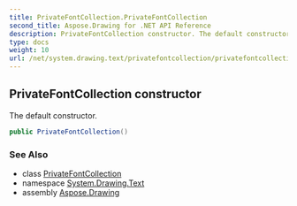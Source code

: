 ```yaml
---
title: PrivateFontCollection.PrivateFontCollection
second_title: Aspose.Drawing for .NET API Reference
description: PrivateFontCollection constructor. The default constructor
type: docs
weight: 10
url: /net/system.drawing.text/privatefontcollection/privatefontcollection/
---
```

## PrivateFontCollection constructor

The default constructor.

```csharp
public PrivateFontCollection()
```

### See Also

* class [PrivateFontCollection](../)
* namespace [System.Drawing.Text](../../privatefontcollection/)
* assembly [Aspose.Drawing](../../../)


